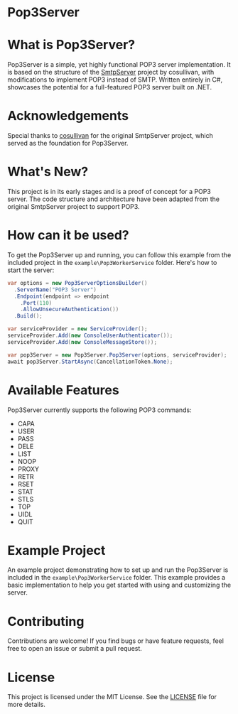 # Pop3Server

# What is Pop3Server?

Pop3Server is a simple, yet highly functional POP3 server implementation. 
It is based on the structure of the [SmtpServer](https://github.com/cosullivan/SmtpServer) project by cosullivan, with modifications to implement POP3 instead of SMTP. 
Written entirely in C#, showcases the potential for a full-featured POP3 server built on .NET.

# Acknowledgements

Special thanks to [cosullivan](https://github.com/cosullivan) for the original SmtpServer project, which served as the foundation for Pop3Server.

# What's New?

This project is in its early stages and is a proof of concept for a POP3 server. The code structure and architecture have been adapted from the original SmtpServer project to support POP3.

# How can it be used?

To get the Pop3Server up and running, you can follow this example from the included project in the `example\Pop3WorkerService` folder. Here's how to start the server:

```cs
var options = new Pop3ServerOptionsBuilder()
  .ServerName("POP3 Server")
  .Endpoint(endpoint => endpoint
    .Port(110)
    .AllowUnsecureAuthentication())
  .Build();

var serviceProvider = new ServiceProvider();
serviceProvider.Add(new ConsoleUserAuthenticator());
serviceProvider.Add(new ConsoleMessageStore());

var pop3Server = new Pop3Server.Pop3Server(options, serviceProvider);
await pop3Server.StartAsync(CancellationToken.None);
```

# Available Features

Pop3Server currently supports the following POP3 commands:

- CAPA
- USER
- PASS
- DELE
- LIST
- NOOP
- PROXY
- RETR 
- RSET
- STAT
- STLS
- TOP
- UIDL
- QUIT

# Example Project

An example project demonstrating how to set up and run the Pop3Server is included in the `example\Pop3WorkerService` folder. This example provides a basic implementation to help you get started with using and customizing the server.

# Contributing

Contributions are welcome! If you find bugs or have feature requests, feel free to open an issue or submit a pull request.

# License

This project is licensed under the MIT License. See the [LICENSE](LICENSE) file for more details.

